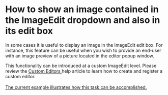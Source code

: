 # How to show an image contained in the ImageEdit dropdown and also in its edit box


<p>In some cases it is useful to display an image in the ImageEdit edit box. For instance, this feature can be useful when you wish to provide an end-user with an image preview of a picture located in the editor popup window.   </p><p>This functionality can be introduced at a custom ImageEdit level. Please review the <a href="http://documentation.devexpress.com/#WindowsForms/CustomDocument4716"><u>Custom Editors</u></a><u> </u>help article to learn how to create and register a custom editor. <u><br />
</u><u><br />
The current example illustrates how this task can be accomplished. </u></p>

<br/>


